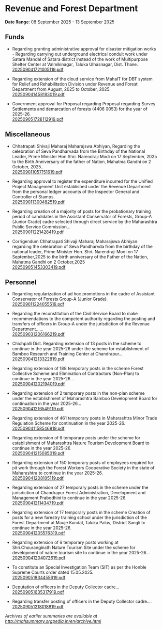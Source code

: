# Revenue and Forest Department

**Date Range**: 08 September 2025 - 13 September 2025


## Funds
- Regarding granting administrative approval for disaster mitigation works - Regarding carrying out underground electrical conduit work under Satara Mandal of Satara district instead of the work of Multipurpose Shelter Center at Valmikinagar, Taluka Ulhasnagar, Dist. Thane.\
  [202509041721005119.pdf](https://gr.maharashtra.gov.in/Site/Upload/Government%20Resolutions/English/202509041721005119.pdf)

- Regarding extension of the cloud service from MahaIT for DBT system for Relief and Rehabilitation Division under Revenue and Forest Department from August, 2025 to October, 2025.\
  [202509041458183019.pdf](https://gr.maharashtra.gov.in/Site/Upload/Government%20Resolutions/English/202509041458183019.pdf)

- Government approval for Proposal regarding Proposal regarding Survey Settlements and demarcation of forests (4406 0053) for the year of 2025-26.\
  [202509051728112919.pdf](https://gr.maharashtra.gov.in/Site/Upload/Government%20Resolutions/English/202509051728112919.pdf)

## Miscellaneous
- Chhatrapati Shivaji Maharaj Maharajswa Abhiyan, Regarding the celebration of Seva Pandharvada from the Birthday of the National Leader, Prime Minister Hon.Shri. Narendraji Modi on 17 September, 2025 to the Birth Anniversary of the father of Nation, Mahatma Gandhi on 2 October, 2025..\
  [202509011057151619.pdf](https://gr.maharashtra.gov.in/Site/Upload/Government%20Resolutions/English/202509011057151619.pdf)

- Regarding approval to register the expenditure incurred for the Unified Project Management Unit established under the Revenue Department from the personal ledger accounts of the Inspector General and Controller of Stamps.\
  [202509011300482519.pdf](https://gr.maharashtra.gov.in/Site/Upload/Government%20Resolutions/English/202509011300482519.pdf)

- Regarding creation of a majority of posts for the probationary training period of candidates in the Assistant Conservator of Forests, Group-A (Junior Grade) cadre selected through direct service by the Maharashtra Public Service Commission...\
  [202509011221428419.pdf](https://gr.maharashtra.gov.in/Site/Upload/Government%20Resolutions/English/202509011221428419.pdf)

- Corrigendum Chhatrapati Shivaji Maharaj Maharajswa Abhiyan regarding the celebration of Seva Pandharvda from the birthday of the national  leader, Prime Minister Hon. Shri. Narendraji Modi on 17 September,2025 to the birth anniversary of the Father of the Nation, Mahatma Gandhi on 2 October,2025\
  [202509051453303419.pdf](https://gr.maharashtra.gov.in/Site/Upload/Government%20Resolutions/English/202509051453303419.pdf)

## Personnel
- Regarding regularization of ad hoc promotions in the cadre of Assistant Conservator of Forests Group-A (Junior Grade).\
  [202509011224055519.pdf](https://gr.maharashtra.gov.in/Site/Upload/Government%20Resolutions/English/202509011224055519...pdf)

- Regarding the reconstitution of the Civil Service Board to make recommendations to the competent authority regarding the posting and transfers of officers in Group-A under the jurisdiction of the Revenue Department......\
  [202509031206166219.pdf](https://gr.maharashtra.gov.in/Site/Upload/Government%20Resolutions/English/202509031206166219.pdf)

- Chichpalli Dist. Regarding extension of 13 posts in the scheme to continue in the year 2025-26 under the scheme for establishment of Bamboo Research and Training Center at Chandrapur...\
  [202509041213322819.pdf](https://gr.maharashtra.gov.in/Site/Upload/Government%20Resolutions/English/202509041213322819.pdf)

- Regarding extension of 188 temporary posts in the scheme Forest Collective Scheme and Elimination of Contractors (Non-Plan) to continue in the year 2025-26...\
  [202509041202194019.pdf](https://gr.maharashtra.gov.in/Site/Upload/Government%20Resolutions/English/202509041202194019.pdf)

- Regarding extension of 2 temporary posts in the non-plan scheme under the establishment of Maharashtra Bamboo Development Board for continuation in the year 2025-26...\
  [202509041216549119.pdf](https://gr.maharashtra.gov.in/Site/Upload/Government%20Resolutions/English/202509041216549119.pdf)

- Regarding extension of 461 temporary posts in Maharashtra Minor Trade Regulation Scheme for continuation in the year 2025-26.\
  [202509041158546819.pdf](https://gr.maharashtra.gov.in/Site/Upload/Government%20Resolutions/English/202509041158546819.pdf)

- Regarding extension of 6 temporary posts under the scheme for establishment of Maharashtra Nature Tourism Development Board to continue in the year 2025-26.\
  [202509041215085019.pdf](https://gr.maharashtra.gov.in/Site/Upload/Government%20Resolutions/English/202509041215085019.pdf)

- Regarding extension of 150 temporary posts of employees required for pit work through the Forest Workers Cooperative Society in the state of Maharashtra to continue in the year 2025-26.\
  [202509041208105119.pdf](https://gr.maharashtra.gov.in/Site/Upload/Government%20Resolutions/English/202509041208105119.pdf)

- Regarding extension of 27 temporary posts in the scheme under the jurisdiction of Chandrapur Forest Administration, Development and Management Prabodhini to continue in the year 2025-26.\
  [202509041211434719.pdf](https://gr.maharashtra.gov.in/Site/Upload/Government%20Resolutions/English/202509041211434719.pdf)

- Regarding extension of 17 temporary posts in the scheme Creation of posts for a new forestry training school under the jurisdiction of the Forest Department at Mauje Kundal, Taluka Palus, District Sangli to continue in the year 2025-26.\
  [202509041205576319.pdf](https://gr.maharashtra.gov.in/Site/Upload/Government%20Resolutions/English/202509041205576319.pdf)

- Regarding extension of 6 temporary posts working at Shri.Chouranginath Nature Tourism Site under the scheme for development of nature tourism site to continue in the year 2025-26...\
  [202509041204072619.pdf](https://gr.maharashtra.gov.in/Site/Upload/Government%20Resolutions/English/202509041204072619.pdf)

- To constitute an Special Investigation Team (SIT) as per the Honble Supreme Courts order dated 15.05.2025.\
  [202509051834455619.pdf](https://gr.maharashtra.gov.in/Site/Upload/Government%20Resolutions/English/202509051834455619.pdf)

- Deputation of officers in the Deputy Collector cadre...\
  [202509051635317919.pdf](https://gr.maharashtra.gov.in/Site/Upload/Government%20Resolutions/English/202509051635317919.pdf)

- Regarding transfer posting of officers in the Deputy Collector cadre....\
  [202509051218018819.pdf](https://gr.maharashtra.gov.in/Site/Upload/Government%20Resolutions/English/202509051218018819.pdf)


*Archives of earlier summaries are available at http://mahsummary.orgpedia.in/en/archive.html*